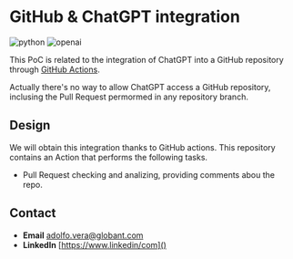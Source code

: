# GitHub & ChatGPT integration

![python](https://img.shields.io/badge/python-3.9.6-blue) ![openai](https://img.shields.io/badge/OpenAI-0.27.2-orange)

This PoC is related to the integration of ChatGPT into a GitHub repository through [GitHub Actions](https://github.com/features/actions).

Actually there's no way to allow ChatGPT access a GitHub repository, inclusing the Pull Request permormed in any repository branch.

## Design

We will obtain this integration thanks to GitHub actions. This repository contains an Action that performs the following tasks.

* Pull Request checking and analizing, providing comments abou the repo.

## Contact

* **Email** [adolfo.vera@globant.com]()
* **LinkedIn** [https://www.linkedin/com]()
